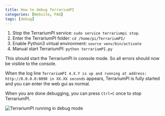 ```yaml
---
title: How to debug TerrariumPI
categories: [Website, FAQ]
tags: [debug]
---
```


1. Stop the TerrariumPI service: `sudo service terrariumpi stop`.
2. Enter the TerrariumPI folder: `cd /home/pi/TerrariumPI/`
3. Enable Python3 virtual environment: `source venv/bin/activate`
4. Manual start TerrariumPI: `python terrariumPI.py`

This should start the TerrariumPI in console mode. So all errors should now be
visible to the console.

When the log line
`TerrariumPI 4.X.Y is up and running at address: http://0.0.0.0:8090 in XX.XX seconds`
appears, TerrariumPI is fully started and you can enter the web gui as normal.

When you are done debugging, you can press `Ctrl+C` once to stop TerrariumPI.

![TerrariumPI running in debug mode](/assets/img/TerrariumPIInDebugMode.webp)
